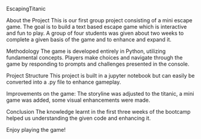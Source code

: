 EscapingTitanic

About the Project
This is our first group project consisting of a mini escape game. The goal is to build a text based escape game which is interactive and fun to play.
A group of four students was given about two weeks to complete a given basis of the game and to enhance and expand it.

Methodology
The game is developed entirely in Python, utilizing fundamental concepts. Players make choices and navigate through the game by responding to prompts and challenges presented in the console.

Project Structure
This project is built in a jupyter notebook but can easily be converted into a .py file to enhance gameplay.

Improvements on the game:
The storyline was adjusted to the titanic, a mini game was added, some visual enhancements were made.

Conclusion
The knowledge learnt in the first three weeks of the bootcamp helped us understanding the given code and enhancing it. 

Enjoy playing the game!

